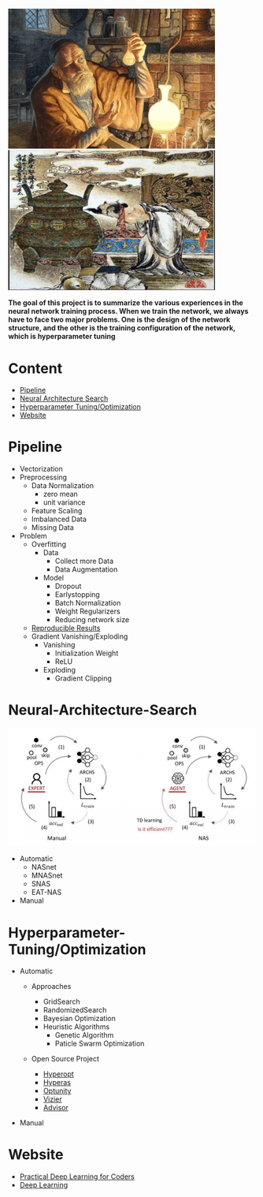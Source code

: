 <p float="center">
  <img src=https://github.com/pku-H2R/AI-Alchemy/blob/master/Picture/alchemy.png width="420" />
  <img src=https://github.com/pku-H2R/AI-Alchemy/blob/master/Picture/alchemy_1.png width="420" />
</p>
                                                                                              

**The goal of this project is to summarize the various experiences in the neural network training process. When we train the network, we always have to face two major problems. One is the design of the network structure, and the other is the training configuration of the network, which is hyperparameter tuning**

# Content
* [Pipeline](#Pipeline)
* [Neural Architecture Search](#Neural-Architecture-Search)
* [Hyperparameter Tuning/Optimization](#Hyperparameter-Tuning)
* [Website](#Website)


# Pipeline

* Vectorization
* Preprocessing
   * Data Normalization
      * zero mean
      * unit variance
   * Feature Scaling
   * Imbalanced Data
   * Missing Data
* Problem
   * Overfitting 
      * Data
         * Collect more Data
         * Data Augmentation
      * Model
         * Dropout
         * Earlystopping
         * Batch Normalization
         * Weight Regularizers
         * Reducing network size
   * [Reproducible Results](https://machinelearningmastery.com/reproducible-results-neural-networks-keras/)
   * Gradient Vanishing/Exploding
      * Vanishing
         * Initialization Weight
         * ReLU
      * Exploding
         * Gradient Clipping

# Neural-Architecture-Search

![Picture](https://github.com/pku-H2R/AI-Alchemy/blob/master/Picture/NAS.jpg)

* Automatic
    * NASnet
    * MNASnet
    * SNAS
    * EAT-NAS
* Manual




# Hyperparameter-Tuning/Optimization

* Automatic

    * Approaches
      * GridSearch
      * RandomizedSearch
      * Bayesian Optimization
      * Heuristic Algorithms
          * Genetic Algorithm
          * Paticle Swarm Optimization
          
    * Open Source Project
      * [Hyperopt](https://github.com/hyperopt/hyperopt)
      * [Hyperas](https://github.com/maxpumperla/hyperas)
      * [Optunity](https://github.com/claesenm/optunity)
      * [Vizier](https://ai.google/research/pubs/pub46180)
      * [Advisor](https://github.com/tobegit3hub/advisor)
 
 * Manual

# Website

* [Practical Deep Learning for Coders](https://course.fast.ai/)
* [Deep Learning](https://www.deeplearningbook.org/)

